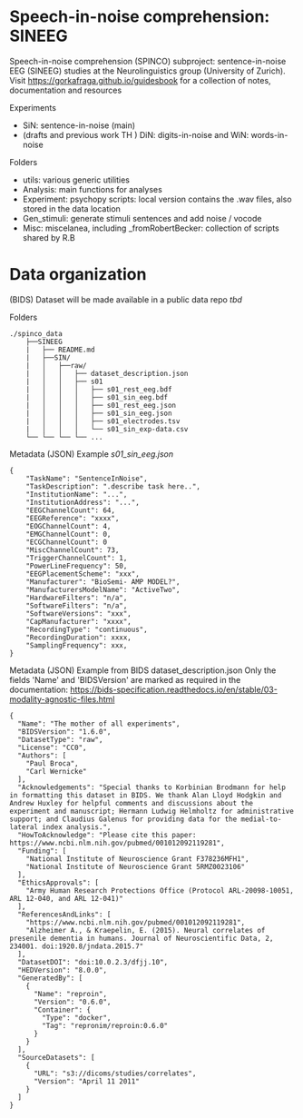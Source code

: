 # Speech-in-noise comprehension: SINEEG
Speech-in-noise comprehension (SPINCO) subproject: sentence-in-noise EEG (SINEEG) studies at the Neurolinguistics group (University of Zurich). 
Visit https://gorkafraga.github.io/guidesbook for a collection of notes, documentation and resources


Experiments
- SiN: sentence-in-noise (main) 
- (drafts and previous work TH ) DiN: digits-in-noise and WiN: words-in-noise

Folders
- utils: various generic utilities 
- Analysis: main functions for analyses
- Experiment: psychopy scripts: local version contains the .wav files, also stored in the data location
- Gen_stimuli: generate stimuli sentences and add noise / vocode 
- Misc: miscelanea, including _fromRobertBecker: collection of scripts shared by R.B 


# Data organization
(BIDS) Dataset will be made available in a public data repo *tbd*

Folders
````
./spinco_data
    ├──SINEEG
    |	├── README.md
    |	├──SIN/    
    |	│   ├──raw/
    |	│   │   ├── dataset_description.json
    |	│   │   ├── s01
    |	│   │   │   ├── s01_rest_eeg.bdf 
    |	│   │   │   ├── s01_sin_eeg.bdf
    |	│   │   │   ├── s01_rest_eeg.json        
    |	│   │   │   ├── s01_sin_eeg.json
    |	│   │   │   ├── s01_electrodes.tsv
    |	│   │   │   └── s01_sin_exp-data.csv
    └──	└── └── └── ...
````

Metadata (JSON)
Example *s01_sin_eeg.json*
````
{
	"TaskName": "SentenceInNoise",
	"TaskDescription": ".describe task here..",
	"InstitutionName": "...",
	"InstitutionAddress": "...",
	"EEGChannelCount": 64,
	"EEGReference": "xxxx",
	"EOGChannelCount": 4,  
	"EMGChannelCount": 0,
	"ECGChannelCount": 0	
	"MiscChannelCount": 73,
	"TriggerChannelCount": 1,
	"PowerLineFrequency": 50,
	"EEGPlacementScheme": "xxx",
	"Manufacturer": "BioSemi- AMP MODEL?",
	"ManufacturersModelName": "ActiveTwo",
	"HardwareFilters": "n/a",
	"SoftwareFilters": "n/a",
	"SoftwareVersions": "xxx",
	"CapManufacturer": "xxxx",
	"RecordingType": "continuous",
	"RecordingDuration": xxxx,
	"SamplingFrequency": xxx,	
}
````

Metadata (JSON)
Example from BIDS dataset_description.json
Only the fields 'Name' and 'BIDSVersion' are marked as required in the documentation:
https://bids-specification.readthedocs.io/en/stable/03-modality-agnostic-files.html
````
{
  "Name": "The mother of all experiments",
  "BIDSVersion": "1.6.0",
  "DatasetType": "raw",
  "License": "CC0",
  "Authors": [
    "Paul Broca",
    "Carl Wernicke"
  ],
  "Acknowledgements": "Special thanks to Korbinian Brodmann for help in formatting this dataset in BIDS. We thank Alan Lloyd Hodgkin and Andrew Huxley for helpful comments and discussions about the experiment and manuscript; Hermann Ludwig Helmholtz for administrative support; and Claudius Galenus for providing data for the medial-to-lateral index analysis.",
  "HowToAcknowledge": "Please cite this paper: https://www.ncbi.nlm.nih.gov/pubmed/001012092119281",
  "Funding": [
    "National Institute of Neuroscience Grant F378236MFH1",
    "National Institute of Neuroscience Grant 5RMZ0023106"
  ],
  "EthicsApprovals": [
    "Army Human Research Protections Office (Protocol ARL-20098-10051, ARL 12-040, and ARL 12-041)"
  ],
  "ReferencesAndLinks": [
    "https://www.ncbi.nlm.nih.gov/pubmed/001012092119281",
    "Alzheimer A., & Kraepelin, E. (2015). Neural correlates of presenile dementia in humans. Journal of Neuroscientific Data, 2, 234001. doi:1920.8/jndata.2015.7"
  ],
  "DatasetDOI": "doi:10.0.2.3/dfjj.10",
  "HEDVersion": "8.0.0",
  "GeneratedBy": [
    {
      "Name": "reproin",
      "Version": "0.6.0",
      "Container": {
        "Type": "docker",
        "Tag": "repronim/reproin:0.6.0"
      }
    }
  ],
  "SourceDatasets": [
    {
      "URL": "s3://dicoms/studies/correlates",
      "Version": "April 11 2011"
    }
  ]
}
````
